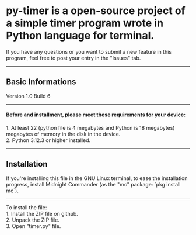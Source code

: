 # py-timer is a open-source project of a simple timer program wrote in Python language for terminal.
If you have any questions or you want to submit a new feature in this program, feel free to post your entry in the "Issues" tab.
<hr>
<h2>Basic Informations</h2>
Version 1.0
Build 6
<hr>
<h4>Before and installment, please meet these requirements for your device:</h4>
1. At least 22 (python file is 4 megabytes and Python is 18 megabytes) megabytes of memory in the disk in the device.
<br>
2. Python 3.12.3 or higher installed.
<hr>
<h2>Installation</h2>
If you're installing this file in the GNU Linux terminal, to ease the installation progress, install Midnight Commander (as the "mc" package: `pkg install mc`).
<hr>
To install the file:
<br>
1. Install the ZIP file on github.
<br>
2. Unpack the ZIP file.
<br>
3. Open "timer.py" file.
